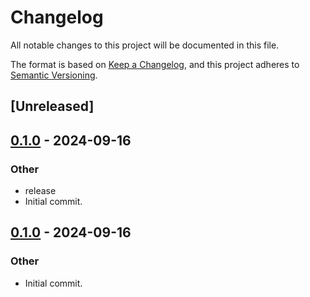 # Changelog

All notable changes to this project will be documented in this file.

The format is based on [Keep a Changelog](https://keepachangelog.com/en/1.0.0/),
and this project adheres to [Semantic Versioning](https://semver.org/spec/v2.0.0.html).

## [Unreleased]

## [0.1.0](https://github.com/fermah-xyz/seek/releases/tag/fermah-avs-v0.1.0) - 2024-09-16

### Other

- release
- Initial commit.

## [0.1.0](https://github.com/fermah-xyz/seek/releases/tag/fermah-avs-v0.1.0) - 2024-09-16

### Other

- Initial commit.

